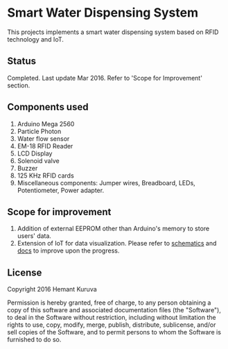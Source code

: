 # Smart Water Dispensing System
This projects implements a smart water dispensing system based on RFID technology and IoT. 
## Status
Completed. Last update Mar 2016. Refer to 'Scope for Improvement' section.
## Components used
1. Arduino Mega 2560
2. Particle Photon
3. Water flow sensor
4. EM-18 RFID Reader
5. LCD Display
6. Solenoid valve
7. Buzzer
8. 125 KHz RFID cards
9. Miscellaneous components: Jumper wires, Breadboard, LEDs, Potentiometer, Power adapter.

## Scope for improvement
1. Addition of external EEPROM other than Arduino's memory to store users' data.
2. Extension of IoT for data visualization.
Please refer to [schematics](/schematics) and [docs](/docs) to improve upon the progress.

## License
Copyright 2016 Hemant Kuruva

Permission is hereby granted, free of charge, to any person obtaining a copy of this software and associated documentation files (the "Software"), to deal in the Software without restriction, including without limitation the rights to use, copy, modify, merge, publish, distribute, sublicense, and/or sell copies of the Software, and to permit persons to whom the Software is furnished to do so.
